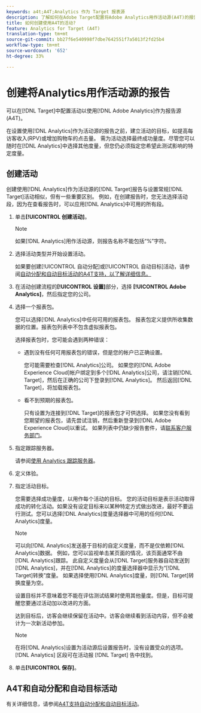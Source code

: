 ```yaml
---
keywords: a4t;A4T;Analytics 作为 Target 报表源
description: 了解如何在Adobe Target配置将Adobe Analytics用作活动源(A4T)的报告。
title: 如何创建使用A4T的活动?
feature: Analytics for Target (A4T)
translation-type: tm+mt
source-git-commit: bb27f6e540998f7dbe7642551f7a5013f2fd25b4
workflow-type: tm+mt
source-wordcount: '652'
ht-degree: 33%

---
```



# 创建将Analytics用作活动源的报告

可以在[!DNL Target]中配置活动以使用[!DNL Adobe Analytics]作为报告源(A4T)。

在设置使用[!DNL Analytics]作为活动源的报告之前，建立活动的目标，如提高每访客收入(RPV)或增加购物车的点击量。 需为活动选择最终成功量度。尽管您可以随时在[!DNL Analytics]中选择其他度量，但您仍必须指定您希望此测试影响的特定度量。

## 创建活动

创建使用[!DNL Analytics]作为活动源的[!DNL Target]报告与设置常规[!DNL Target]活动相似，但有一些重要区别。 例如，在创建报告时，您无法选择活动段，因为在查看报告时，可以应用[!DNL Analytics]中可用的所有段。

1. 单击&#x200B;**[!UICONTROL 创建活动]**。

   >[!NOTE]
   >
   >如果[!DNL Analytics]用作活动源，则报告名称不能包括“%”字符。

1. 选择活动类型并开始设置活动。

   如果要创建[!UICONTROL 自动分配]或[!UICONTROL 自动目标]活动，请参阅[自动分配和自动目标活动的A4T支持，以了解详细信息。](/help/c-integrating-target-with-mac/a4t/a4t-at-aa.md)

1. 在活动创建流程的&#x200B;**[!UICONTROL 设置]**&#x200B;部分，选择 **[!UICONTROL Adobe Analytics]**，然后指定您的公司。
1. 选择一个报表包。

   您可以选择[!DNL Analytics]中任何可用的报表包。 报表包定义提供所收集数据的位置。报表包列表中不包含虚拟报表包。

   选择报表包时，您可能会遇到两种错误：

   * 遇到没有任何可用报表包的错误，但是您的帐户已正确设置。

      您可能需要检查[!DNL Analytics]公司。 如果您的[!DNL Adobe Experience Cloud]帐户绑定到多个[!DNL Analytics]公司，请注销[!DNL Target]，然后在正确的公司下登录到[!DNL Analytics]。 然后返回[!DNL Target]，将加载报表包。

   * 看不到预期的报表包。

      只有设置为连接到[!DNL Target]的报表包才可供选择。 如果您没有看到您期望的报表包，请先尝试注销，然后重新登录到[!DNL Adobe Experience Cloud]以重试。
   如果列表中仍缺少报告套件，请[联系客户服务部门](/help/cmp-resources-and-contact-information.md#reference_ACA3391A00EF467B87930A450050077C)。

1. 指定跟踪服务器。

   请参阅[使用 Analytics 跟踪服务器](/help/c-integrating-target-with-mac/a4t/analytics-tracking-server.md#task_72077BA7E93C4A65A715A18F32228823)。

1. 定义体验。
1. 指定活动目标。

   您需要选择成功量度，以用作每个活动的目标。 您的活动目标是表示活动取得成功的转化活动。如果没有设定目标来以某种特定方式做出改进，最好不要运行测试。您可以选择[!DNL Analytics]度量选择器中可用的任何[!DNL Analytics]度量。

   >[!NOTE]
   >
   >可以向[!DNL Analytics]发送基于目标的自定义度量，而不是仅依赖[!DNL Analytics]数据。 例如，您可以监视单击某页面的情况，该页面通常不由[!DNL Analytics]跟踪。 此自定义度量会从[!DNL Target]服务器自动发送到[!DNL Analytics]，并在[!DNL Analytics]的度量选择器中显示为“[!DNL Target]转换”度量。 如果选择使用[!DNL Analytics]度量，则[!DNL Target]转换度量为空。

   设置目标并不意味着您不能在评估测试结果时使用其他量度。但是，目标可提醒您要通过活动加以改进的方面。

   达到目标后，访客会继续保留在活动中。访客会继续看到活动内容，但不会被计为一次新活动参加。

   >[!NOTE]
   >
   >在将[!DNL Analytics]设置为活动源后设置报告时，没有设置受众的选项。 [!DNL Analytics] 区段可在活动报 [!DNL Target] 告中找到。

1. 单击&#x200B;**[!UICONTROL 保存]**。

## A4T和自动分配和自动目标活动

有关详细信息，请参阅[A4T支持自动分配和自动目标活动](/help/c-integrating-target-with-mac/a4t/a4t-at-aa.md)。